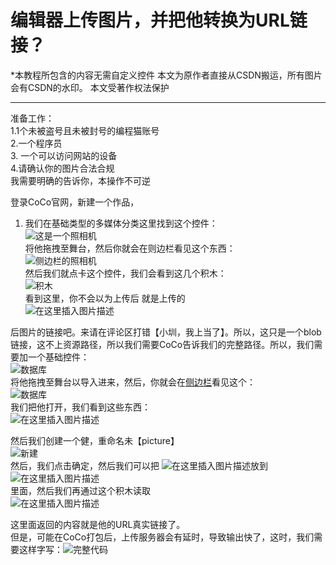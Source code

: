 # 编辑器上传图片，并把他转换为URL链接？
*本教程所包含的内容无需自定义控件
本文为原作者直接从CSDN搬运，所有图片会有CSDN的水印。
本文受著作权法保护
<hr> 
<p>准备工作：<br> 1.1个未被盗号且未被封号的编程猫账号<br> 2.一个程序员<br> 3. 一个可以访问网站的设备<br> 4.请确认你的图片合法合规<br> 我需要明确的告诉你，本操作不可逆</p> 
<p>登录CoCo官网，新建一个作品，</p> 
<ol><li>我们在基础类型的多媒体分类这里找到这个控件：<br> <img src="https://img-blog.csdnimg.cn/direct/6fb0ced5c36b43cebdae6b245f5c0344.png#pic_center" alt="这是一个照相机"><br> 将他拖拽至舞台，然后你就会在则边栏看见这个东西：<br> <img src="https://img-blog.csdnimg.cn/direct/69e22d410fab4f4b81c2dfd73906df2d.png#pic_center" alt="侧边栏的照相机"><br> 然后我们就点卡这个控件，我们会看到这几个积木：<br> <img src="https://img-blog.csdnimg.cn/direct/f9dcebea3f824762bf793a87c892e459.png#pic_center" alt="积木"><br> 看到这里，你不会以为上传后 就是上传的<br> <img src="https://img-blog.csdnimg.cn/direct/d9dbe3d6580442c792daba0a3e75a241.png#pic_center" alt="在这里插入图片描述"></li></ol> 
<p>后图片的链接吧。来请在评论区打错【小圳，我上当了】。所以，这只是一个blob链接，这不上资源路径，所以我们需要CoCo告诉我们的完整路径。所以，我们需要加一个基础控件：<br> <img src="https://img-blog.csdnimg.cn/direct/f8ce2358e9714bf188e42582c1f17d07.png#pic_center" alt="数据库"><br> 将他拖拽至舞台以导入进来，然后，你就会在<a href="https://so.csdn.net/so/search?q=%E4%BE%A7%E8%BE%B9%E6%A0%8F&amp;spm=1001.2101.3001.7020" target="_blank" class="hl hl-1" data-report-view="{&quot;spm&quot;:&quot;1001.2101.3001.7020&quot;,&quot;dest&quot;:&quot;https://so.csdn.net/so/search?q=%E4%BE%A7%E8%BE%B9%E6%A0%8F&amp;spm=1001.2101.3001.7020&quot;,&quot;extra&quot;:&quot;{\&quot;searchword\&quot;:\&quot;侧边栏\&quot;}&quot;}" data-report-click="{&quot;spm&quot;:&quot;1001.2101.3001.7020&quot;,&quot;dest&quot;:&quot;https://so.csdn.net/so/search?q=%E4%BE%A7%E8%BE%B9%E6%A0%8F&amp;spm=1001.2101.3001.7020&quot;,&quot;extra&quot;:&quot;{\&quot;searchword\&quot;:\&quot;侧边栏\&quot;}&quot;}" data-tit="侧边栏" data-pretit="侧边栏">侧边栏</a>看见这个：<br> <img src="https://img-blog.csdnimg.cn/direct/1a8b9f56a5a34dfa8fefe131003ea47b.png#pic_center" alt="数据库"><br> 我们把他打开，我们看到这些东西：<br> <img src="https://img-blog.csdnimg.cn/direct/ca3b6d1866104e13b483b516dbb6bc69.png#pic_center" alt="在这里插入图片描述"></p> 
<p>然后我们创建一个健，重命名未【picture】<br> <img src="https://img-blog.csdnimg.cn/direct/74108fb4770f405ea1520c04f194c1dc.png#pic_center" alt="新建"><br> 然后，我们点击确定，然后我们可以把 <img src="https://img-blog.csdnimg.cn/direct/d9dbe3d6580442c792daba0a3e75a241.png#pic_center" alt="在这里插入图片描述">放到<img src="https://img-blog.csdnimg.cn/direct/0e0305ed920b4c2f90528101576cee10.png#pic_center" alt="在这里插入图片描述"><br> 里面，然后我们再通过这个积木读取<br> <img src="https://img-blog.csdnimg.cn/direct/654ef275a9b844f08b25895e07e71317.png#pic_center" alt="在这里插入图片描述"></p> 
<p>这里面返回的内容就是他的URL真实链接了。<br> 但是，可能在CoCo打包后，上传服务器会有延时，导致输出快了，这时，我们需要这样字写：<img src="https://img-blog.csdnimg.cn/direct/88e0aebb20f743a2a1c925617e28a1c2.png#pic_center" alt="完整代码"></p>
                </div><div><div></div></div>
                <link href="https://csdnimg.cn/release/blogv2/dist/mdeditor/css/editerView/markdown_views-f23dff6052.css" rel="stylesheet">
                <link href="https://csdnimg.cn/release/blogv2/dist/mdeditor/css/style-c216769e99.css" rel="stylesheet">
        </div>